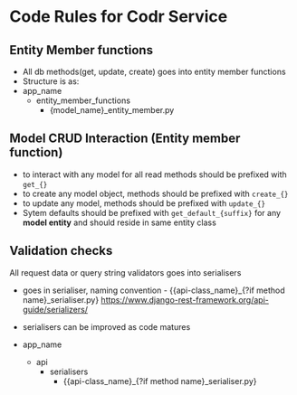 # Code Rules for Codr Service

## Entity Member functions

- All db methods(get, update, create) goes into entity member functions
- Structure is as:
- app_name
  - entity_member_functions
    - {model_name}_entity_member.py


## Model CRUD Interaction (Entity member function)

- to interact with any model for all read methods should be prefixed with `get_{}`
- to create any model object, methods should be prefixed with `create_{}`
- to update any model, methods should be prefixed with `update_{}`
- Sytem defaults should be prefixed with `get_default_{suffix}` for any **model entity** and should reside in same entity class



## Validation checks

All request data or query string validators goes into serialisers

- goes in serialiser, naming convention - {{api-class_name}_{?if method name}_serialiser.py} <https://www.django-rest-framework.org/api-guide/serializers/>
- serialisers can be improved as code matures

- app_name
  - api
    - serialisers
      - {{api-class_name}_{?if method name}_serialiser.py}